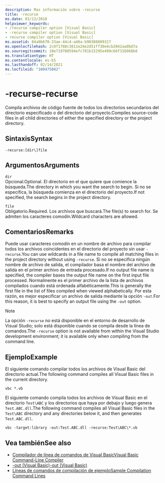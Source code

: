 ```yaml
---
description: Mas información sobre -recurse
title: -recurse
ms.date: 03/13/2018
helpviewer_keywords:
- /recurse compiler option [Visual Basic]
- -recurse compiler option [Visual Basic]
- recurse compiler option [Visual Basic]
ms.assetid: 84a0b670-33ae-44c4-a46a-b90388809317
ms.openlocfilehash: 2c0f1788c3811e24e2d51ff30e4cb2842aa0bd7a
ms.sourcegitcommit: 10e719780594efc781b15295e499c66f316068b8
ms.translationtype: HT
ms.contentlocale: es-ES
ms.lasthandoff: 02/14/2021
ms.locfileid: "100475882"
---
```

# <a name="-recurse"></a><span data-ttu-id="55dc4-103">-recurse</span><span class="sxs-lookup"><span data-stu-id="55dc4-103">-recurse</span></span>

<span data-ttu-id="55dc4-104">Compila archivos de código fuente de todos los directorios secundarios del directorio especificado o del directorio del proyecto.</span><span class="sxs-lookup"><span data-stu-id="55dc4-104">Compiles source-code files in all child directories of either the specified directory or the project directory.</span></span>  
  
## <a name="syntax"></a><span data-ttu-id="55dc4-105">Sintaxis</span><span class="sxs-lookup"><span data-stu-id="55dc4-105">Syntax</span></span>  
  
```console  
-recurse:[dir\]file  
```  
  
## <a name="arguments"></a><span data-ttu-id="55dc4-106">Argumentos</span><span class="sxs-lookup"><span data-stu-id="55dc4-106">Arguments</span></span>  

 `dir`  
 <span data-ttu-id="55dc4-107">Opcional.</span><span class="sxs-lookup"><span data-stu-id="55dc4-107">Optional.</span></span> <span data-ttu-id="55dc4-108">El directorio en el que quiere que comience la búsqueda.</span><span class="sxs-lookup"><span data-stu-id="55dc4-108">The directory in which you want the search to begin.</span></span> <span data-ttu-id="55dc4-109">Si no se especifica, la búsqueda comienza en el directorio del proyecto.</span><span class="sxs-lookup"><span data-stu-id="55dc4-109">If not specified, the search begins in the project directory.</span></span>  
  
 `file`  
 <span data-ttu-id="55dc4-110">Obligatorio.</span><span class="sxs-lookup"><span data-stu-id="55dc4-110">Required.</span></span> <span data-ttu-id="55dc4-111">Los archivos que buscará.</span><span class="sxs-lookup"><span data-stu-id="55dc4-111">The file(s) to search for.</span></span> <span data-ttu-id="55dc4-112">Se admiten los caracteres comodín.</span><span class="sxs-lookup"><span data-stu-id="55dc4-112">Wildcard characters are allowed.</span></span>  
  
## <a name="remarks"></a><span data-ttu-id="55dc4-113">Comentarios</span><span class="sxs-lookup"><span data-stu-id="55dc4-113">Remarks</span></span>  

 <span data-ttu-id="55dc4-114">Puede usar caracteres comodín en un nombre de archivo para compilar todos los archivos coincidentes en el directorio del proyecto sin usar `-recurse`.</span><span class="sxs-lookup"><span data-stu-id="55dc4-114">You can use wildcards in a file name to compile all matching files in the project directory without using `-recurse`.</span></span> <span data-ttu-id="55dc4-115">Si no se especifica ningún nombre de archivo de salida, el compilador basa el nombre del archivo de salida en el primer archivo de entrada procesado.</span><span class="sxs-lookup"><span data-stu-id="55dc4-115">If no output file name is specified, the compiler bases the output file name on the first input file processed.</span></span> <span data-ttu-id="55dc4-116">Normalmente es el primer archivo de la lista de archivos compilados cuando está ordenada alfabéticamente.</span><span class="sxs-lookup"><span data-stu-id="55dc4-116">This is generally the first file in the list of files compiled when viewed alphabetically.</span></span> <span data-ttu-id="55dc4-117">Por esta razón, es mejor especificar un archivo de salida mediante la opción `-out`.</span><span class="sxs-lookup"><span data-stu-id="55dc4-117">For this reason, it is best to specify an output file using the `-out` option.</span></span>  
  
> [!NOTE]
> <span data-ttu-id="55dc4-118">La opción `-recurse` no está disponible en el entorno de desarrollo de Visual Studio; solo está disponible cuando se compila desde la línea de comandos.</span><span class="sxs-lookup"><span data-stu-id="55dc4-118">The `-recurse` option is not available from within the Visual Studio development environment; it is available only when compiling from the command line.</span></span>  
  
## <a name="example"></a><span data-ttu-id="55dc4-119">Ejemplo</span><span class="sxs-lookup"><span data-stu-id="55dc4-119">Example</span></span>  

 <span data-ttu-id="55dc4-120">El siguiente comando compilar todos los archivos de Visual Basic del directorio actual.</span><span class="sxs-lookup"><span data-stu-id="55dc4-120">The following command compiles all Visual Basic files in the current directory.</span></span>  
  
```console
vbc *.vb  
```  
  
 <span data-ttu-id="55dc4-121">El siguiente comando compila todos los archivos de Visual Basic en el directorio `Test\ABC` y los directorios que haya por debajo y luego genera `Test.ABC.dll`.</span><span class="sxs-lookup"><span data-stu-id="55dc4-121">The following command compiles all Visual Basic files in the `Test\ABC` directory and any directories below it, and then generates `Test.ABC.dll`.</span></span>  
  
```console
vbc -target:library -out:Test.ABC.dll -recurse:Test\ABC\*.vb  
```  
  
## <a name="see-also"></a><span data-ttu-id="55dc4-122">Vea también</span><span class="sxs-lookup"><span data-stu-id="55dc4-122">See also</span></span>

- [<span data-ttu-id="55dc4-123">Compilador de línea de comandos de Visual Basic</span><span class="sxs-lookup"><span data-stu-id="55dc4-123">Visual Basic Command-Line Compiler</span></span>](index.md)
- [<span data-ttu-id="55dc4-124">-out (Visual Basic)</span><span class="sxs-lookup"><span data-stu-id="55dc4-124">-out (Visual Basic)</span></span>](out.md)
- [<span data-ttu-id="55dc4-125">Líneas de comandos de compilación de ejemplo</span><span class="sxs-lookup"><span data-stu-id="55dc4-125">Sample Compilation Command Lines</span></span>](sample-compilation-command-lines.md)
